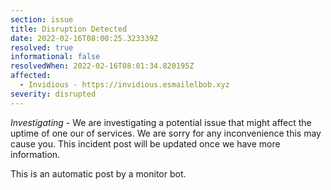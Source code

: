 ```yaml
---
section: issue
title: Disruption Detected
date: 2022-02-16T08:00:25.323339Z
resolved: true
informational: false
resolvedWhen: 2022-02-16T08:01:34.820195Z
affected:
  - Invidious - https://invidious.esmailelbob.xyz
severity: disrupted
---
```

*Investigating* - We are investigating a potential issue that might affect the uptime of one our of services. We are sorry for any inconvenience this may cause you. This incident post will be updated once we have more information.

This is an automatic post by a monitor bot.
        